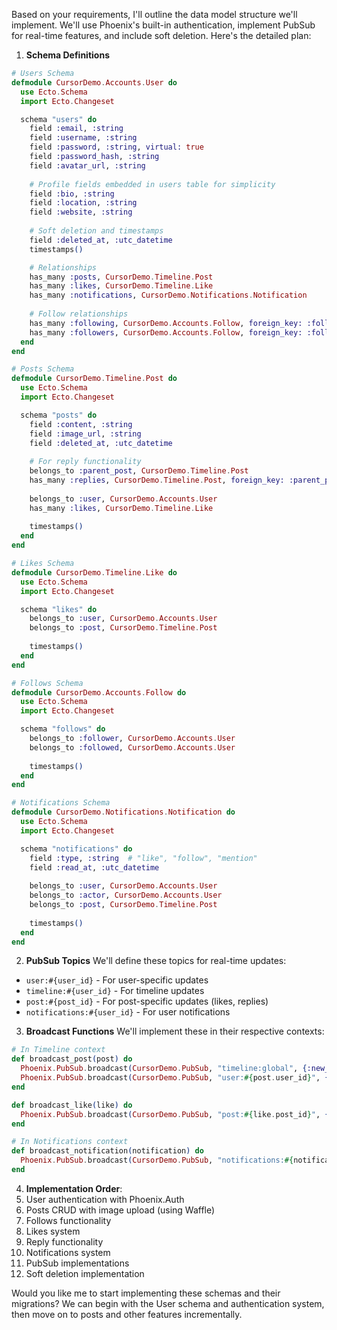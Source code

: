 Based on your requirements, I'll outline the data model structure we'll implement. We'll use Phoenix's built-in authentication, implement PubSub for real-time features, and include soft deletion. Here's the detailed plan:

1. **Schema Definitions**

```elixir
# Users Schema
defmodule CursorDemo.Accounts.User do
  use Ecto.Schema
  import Ecto.Changeset

  schema "users" do
    field :email, :string
    field :username, :string
    field :password, :string, virtual: true
    field :password_hash, :string
    field :avatar_url, :string
    
    # Profile fields embedded in users table for simplicity
    field :bio, :string
    field :location, :string
    field :website, :string
    
    # Soft deletion and timestamps
    field :deleted_at, :utc_datetime
    timestamps()

    # Relationships
    has_many :posts, CursorDemo.Timeline.Post
    has_many :likes, CursorDemo.Timeline.Like
    has_many :notifications, CursorDemo.Notifications.Notification
    
    # Follow relationships
    has_many :following, CursorDemo.Accounts.Follow, foreign_key: :follower_id
    has_many :followers, CursorDemo.Accounts.Follow, foreign_key: :followed_id
  end
end

# Posts Schema
defmodule CursorDemo.Timeline.Post do
  use Ecto.Schema
  import Ecto.Changeset

  schema "posts" do
    field :content, :string
    field :image_url, :string
    field :deleted_at, :utc_datetime
    
    # For reply functionality
    belongs_to :parent_post, CursorDemo.Timeline.Post
    has_many :replies, CursorDemo.Timeline.Post, foreign_key: :parent_post_id
    
    belongs_to :user, CursorDemo.Accounts.User
    has_many :likes, CursorDemo.Timeline.Like
    
    timestamps()
  end
end

# Likes Schema
defmodule CursorDemo.Timeline.Like do
  use Ecto.Schema
  import Ecto.Changeset

  schema "likes" do
    belongs_to :user, CursorDemo.Accounts.User
    belongs_to :post, CursorDemo.Timeline.Post
    
    timestamps()
  end
end

# Follows Schema
defmodule CursorDemo.Accounts.Follow do
  use Ecto.Schema
  import Ecto.Changeset

  schema "follows" do
    belongs_to :follower, CursorDemo.Accounts.User
    belongs_to :followed, CursorDemo.Accounts.User
    
    timestamps()
  end
end

# Notifications Schema
defmodule CursorDemo.Notifications.Notification do
  use Ecto.Schema
  import Ecto.Changeset

  schema "notifications" do
    field :type, :string  # "like", "follow", "mention"
    field :read_at, :utc_datetime
    
    belongs_to :user, CursorDemo.Accounts.User
    belongs_to :actor, CursorDemo.Accounts.User
    belongs_to :post, CursorDemo.Timeline.Post
    
    timestamps()
  end
end
```

2. **PubSub Topics**
We'll define these topics for real-time updates:
- `user:#{user_id}` - For user-specific updates
- `timeline:#{user_id}` - For timeline updates
- `post:#{post_id}` - For post-specific updates (likes, replies)
- `notifications:#{user_id}` - For user notifications

3. **Broadcast Functions**
We'll implement these in their respective contexts:

```elixir
# In Timeline context
def broadcast_post(post) do
  Phoenix.PubSub.broadcast(CursorDemo.PubSub, "timeline:global", {:new_post, post})
  Phoenix.PubSub.broadcast(CursorDemo.PubSub, "user:#{post.user_id}", {:new_post, post})
end

def broadcast_like(like) do
  Phoenix.PubSub.broadcast(CursorDemo.PubSub, "post:#{like.post_id}", {:new_like, like})
end

# In Notifications context
def broadcast_notification(notification) do
  Phoenix.PubSub.broadcast(CursorDemo.PubSub, "notifications:#{notification.user_id}", {:new_notification, notification})
end
```

4. **Implementation Order**:
1. User authentication with Phoenix.Auth
2. Posts CRUD with image upload (using Waffle)
3. Follows functionality
4. Likes system
5. Reply functionality
6. Notifications system
7. PubSub implementations
8. Soft deletion implementation

Would you like me to start implementing these schemas and their migrations? We can begin with the User schema and authentication system, then move on to posts and other features incrementally. 